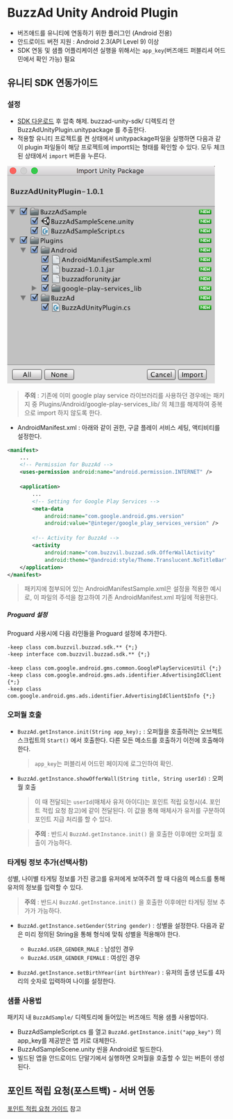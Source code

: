 # BuzzAd Unity Android Plugin
- 버즈애드를 유니티에 연동하기 위한 플러그인 (Android 전용)
- 안드로이드 버전 지원 : Android 2.3(API Level 9) 이상
- SDK 연동 및 샘플 어플리케이션 실행을 위해서는 `app_key`(버즈애드 퍼블리셔 어드민에서 확인 가능) 필요

## 유니티 SDK 연동가이드
### 설정
- [SDK 다운로드](https://github.com/Buzzvil/buzzad-sdk-publisher/archive/master.zip) 후 압축 해제. buzzad-unity-sdk/ 디렉토리 안 BuzzAdUnityPlugin.unitypackage 를 추출한다.
- 적용할 유니티 프로젝트를 켠 상태에서 unitypackage파일을 실행하면 다음과 같이 plugin 파일들이 해당 프로젝트에 import되는 형태를 확인할 수 있다. 모두 체크된 상태에서 `import` 버튼을 누른다.

![unitypackage structure](unitypackage_structure.png)

> **주의** : 기존에 이미 google play service 라이브러리를 사용하던 경우에는 패키지 중 Plugins/Android/google-play-services_lib/ 의 체크를 해제하여 중복으로 import 하지 않도록 한다.

- AndroidManifest.xml : 아래와 같이 권한, 구글 플레이 서비스 세팅, 액티비티를 설정한다.

```Xml
<manifest>
    ...
    <!-- Permission for BuzzAd -->
    <uses-permission android:name="android.permission.INTERNET" />

    <application>
        ...
        <!-- Setting for Google Play Services -->
        <meta-data
            android:name="com.google.android.gms.version"
            android:value="@integer/google_play_services_version" />

        <!-- Activity for BuzzAd -->
        <activity
            android:name="com.buzzvil.buzzad.sdk.OfferWallActivity"
            android:theme="@android:style/Theme.Translucent.NoTitleBar" />
    </application>
</manifest>
```
> 패키지에 첨부되어 있는 AndroidManifestSample.xml은 설정을 적용한 예시로, 이 파일의 주석을 참고하여 기존 AndroidManifest.xml 파일에 적용한다.

##### Proguard 설정
Proguard 사용시에 다음 라인들을 Proguard 설정에 추가한다.

```
-keep class com.buzzvil.buzzad.sdk.** {*;}
-keep interface com.buzzvil.buzzad.sdk.** {*;}

-keep class com.google.android.gms.common.GooglePlayServicesUtil {*;}
-keep class com.google.android.gms.ads.identifier.AdvertisingIdClient {*;}
-keep class com.google.android.gms.ads.identifier.AdvertisingIdClient$Info {*;}
```

### 오퍼월 호출
- `BuzzAd.getInstance.init(String app_key);` : 오퍼월을 호출하려는 오브젝트 스크립트의 `Start()` 에서 호출한다. 다른 모든 메소드를 호출하기 이전에 호출해야 한다.

    > `app_key`는 퍼블리셔 어드민 페이지에 로그인하여 확인.

- `BuzzAd.getInstance.showOfferWall(String title, String userId)` : 오퍼월 호출

    > 이 때 전달되는 `userId`(매체사 유저 아이디)는 포인트 적립 요청시(4. 포인트 적립 요청 참고)에 같이 전달된다. 이 값을 통해 매체사가 유저를 구분하여 포인트 지급 처리를 할 수 있다.
    
    > **주의** : 반드시 `BuzzAd.getInstance.init()` 을 호출한 이후에만 오퍼월 호출이 가능하다.

### 타게팅 정보 추가(선택사항)
성별, 나이별 타게팅 정보를 가진 광고를 유저에게 보여주려 할 때 다음의 메소드를 통해 유저의 정보를 입력할 수 있다.

> **주의** : 반드시 `BuzzAd.getInstance.init()` 을 호출한 이후에만 타게팅 정보 추가가 가능하다.

- `BuzzAd.getInstance.setGender(String gender)` : 성별을 설정한다. 다음과 같은 미리 정의된 String을 통해 형식에 맞춰 성별을 적용해야 한다.
    - `BuzzAd.USER_GENDER_MALE` : 남성인 경우
    - `BuzzAd.USER_GENDER_FEMALE` : 여성인 경우

- `BuzzAd.getInstance.setBirthYear(int birthYear)` : 유저의 출생 년도를 4자리의 숫자로 입력하여 나이를 설정한다.

### 샘플 사용법
패키지 내 `BuzzAdSample/` 디렉토리에 들어있는 버즈애드 적용 샘플 사용법이다.

- BuzzAdSampleScript.cs 를 열고 `BuzzAd.getInstance.init("app_key")` 의 app_key를 제공받은 앱 키로 대체한다.
- BuzzAdSampleScene.unity 씬을 Android로 빌드한다.
- 빌드된 앱을 안드로이드 단말기에서 실행하면 오퍼월을 호출할 수 있는 버튼이 생성된다.

## 포인트 적립 요청(포스트백) - 서버 연동
[포인트 적립 요청 가이드](https://github.com/Buzzvil/buzzad-sdk-publisher#포인트-적립-요청포스트백---서버-연동) 참고
